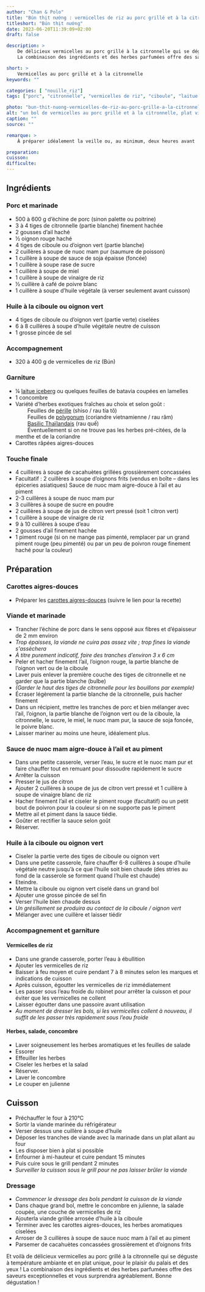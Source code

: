 ```yaml
---
author: "Chan & Polo"
title: "Bún thịt nướng : vermicelles de riz au porc grillé et à la citronnelle"
titleshort: "Bún thịt nướng"
date: 2023-06-20T11:39:09+02:00
draft: false

description: >
    De délicieux vermicelles au porc grillé à la citronnelle qui se déguste à température ambiante et en plat unique, pour le plaisir du palais et des yeux !<br>
    La combinaison des ingrédients et des herbes parfumées offre des saveurs exceptionnelles et vous surprendra agréablement.

short: >
    Vermicelles au porc grillé et à la citronnelle
keywords: ""

categories: [ "nouille_riz"]
tags: ["porc", "citronnelle", "vermicelles de riz", "ciboule", "laitue iceberg", "pérille", "polygonum", "basilic persicaria", "carottes", "aigre-doux"]

photo: "bun-thit-nuong-vermicelles-de-riz-au-porc-grille-a-la-citronnelle.jpg"
alt: "un bol de vermicelles au porc grillé et à la citronnelle, plat vietnamien"
caption: ""
source: ""

remarque: >
    À préparer idéalement la veille ou, au minimum, deux heures avant

preparation: 
cuisson: 
difficulte:
---
```



## Ingrédients
### Porc et marinade
- 500 à 600 g d’échine de porc (sinon palette ou poitrine)
- 3 à 4 tiges de citronnelle (partie blanche) finement hachée
- 2 gousses d’ail haché
- ½ oignon rouge haché
- 4 tiges de ciboule ou d’oignon vert (partie blanche)
- 2 cuillères à soupe de nuoc mam pur (saumure de poisson)
- 1 cuillère à soupe de sauce de soja épaisse (foncée)
- 1 cuillère à soupe rase de sucre
- 1 cuillère à soupe de miel
- 1 cuillère à soupe de vinaigre de riz
- ½ cuillère à café de poivre blanc
- 1 cuillère à soupe d’huile végétale (à verser seulement avant cuisson)

### Huile à la ciboule ou oignon vert
- 4 tiges de ciboule ou d’oignon vert (partie verte) ciselées
- 6 à 8 cuillères à soupe d’huile végétale neutre de cuisson
- 1 grosse pincée de sel

### Accompagnement
- 320 à 400 g de vermicelles de riz (Bún)
      
### Garniture
- ¼ [laitue iceberg](https://www.gerbeaud.com/jardin/fiches/laitue-iceberg-culture,1520.html) ou quelques feuilles de batavia coupées en lamelles
- 1 concombre
- Variété d’herbes exotiques fraîches au choix et selon goût :<br>
    &nbsp;&nbsp;&nbsp;&nbsp;&nbsp;&nbsp;&nbsp;&nbsp;Feuilles de [pérille](https://fr.wikipedia.org/wiki/Perilla_frutescens) (shiso / rau tía tô)<br>
    &nbsp;&nbsp;&nbsp;&nbsp;&nbsp;&nbsp;&nbsp;&nbsp;Feuilles de [polygonum](https://www.jardiner-malin.fr/fiche/rau-ram-coriandre-vietnamienne.html) (coriandre vietnamienne / rau răm)<br>
    &nbsp;&nbsp;&nbsp;&nbsp;&nbsp;&nbsp;&nbsp;&nbsp;[Basilic Thaïlandais](https://fr.wikipedia.org/wiki/Persicaria_odorata) (rau quế)<br>
    &nbsp;&nbsp;&nbsp;&nbsp;&nbsp;&nbsp;&nbsp;&nbsp;Éventuellement si on ne trouve pas les herbes pré-citées, de la menthe et de la coriandre
- Carottes râpées aigres-douces
### Touche finale
- 4 cuillères à soupe de cacahuètes grillées grossièrement concassées
- Facultatif : 2 cuillères à soupe d’oignons frits (vendus en boîte – dans les épiceries asiatiques)
Sauce de nuoc mam aigre-douce à l’ail et au piment
- 2-3 cuillères à soupe de nuoc mam pur
- 3 cuillères à soupe de sucre en poudre
- 2 cuillères à soupe de jus de citron vert pressé (soit 1 citron vert)
- 1 cuillère à soupe de vinaigre de riz
- 9 à 10 cuillères à soupe d’eau
- 2 gousses d’ail finement hachée
- 1 piment rouge (si on ne mange pas pimenté, remplacer par un grand piment rouge (peu pimenté) ou par un peu de poivron rouge finement haché pour la couleur)

## Préparation
### Carottes aigres-douces
- Préparer les [carottes aigres-douces](/asie/do-chua-legumes-aigres-doux-a-la-vietnamienne) (suivre le lien pour la recette)
### Viande et marinade
- Trancher l’échine de porc dans le sens opposé aux fibres et d’épaisseur de 2 mm environ
- *Trop épaisses, la viande ne cuira pas assez vite ; trop fines la viande s'assèchera*
- *À titre purement indicatif, faire des tranches d’environ 3 x 6 cm*
- Peler et hacher finement l’ail, l’oignon rouge, la partie blanche de l’oignon vert ou de la ciboule
- Laver puis enlever la première couche des tiges de citronnelle et ne garder que la partie blanche (bulbe)
- *(Garder le haut des tiges de citronnelle pour les bouillons par exemple)*
- Écraser légèrement la partie blanche de la citronnelle, puis hacher finement
- Dans un récipient, mettre les tranches de porc et bien mélanger avec l’ail, l’oignon, la partie blanche de l’oignon vert ou de la ciboule, la citronnelle, le sucre, le miel, le nuoc mam pur, la sauce de soja foncée, le poivre blanc.
- Laisser mariner au moins une heure, idéalement plus.

### Sauce de nuoc mam aigre-douce à l’ail et au piment
- Dans une petite casserole, verser l’eau, le sucre et le nuoc mam pur et faire chauffer tout en remuant pour dissoudre rapidement le sucre
- Arrêter la cuisson
- Presser le jus de citron
- Ajouter 2 cuillères à soupe de jus de citron vert pressé et 1 cuillère à soupe de vinaigre blanc de riz
- Hacher finement l’ail et ciseler le piment rouge (facultatif) ou un petit bout de poivron pour la couleur si on ne supporte pas le piment
- Mettre ail et piment dans la sauce tiédie.
- Goûter et rectifier la sauce selon goût
- Réserver.

### Huile à la ciboule ou oignon vert
- Ciseler la partie verte des tiges de ciboule ou oignon vert
- Dans une petite casserole, faire chauffer 6-8 cuillères à soupe d’huile végétale neutre jusqu’à ce que l’huile soit bien chaude (des stries au fond de la casserole se forment quand l’huile est chaude)
- Eteindre.
- Mettre la ciboule ou oignon vert ciselé dans un grand bol
- Ajouter une grosse pincée de sel fin
- Verser l’huile bien chaude dessus
- *Un grésillement se produira au contact de la ciboule / oignon vert*
- Mélanger avec une cuillère et laisser tiédir

### Accompagnement et garniture
#### Vermicelles de riz
- Dans une grande casserole, porter l’eau à ébullition
- Ajouter les vermicelles de riz
- Baisser à feu moyen et cuire pendant 7 à 8 minutes selon les marques et indications de cuisson
- Après cuisson, égoutter les vermicelles de riz immédiatement
- Les passer sous l’eau froide du robinet pour arrêter la cuisson et pour éviter que les vermicelles ne collent
- Laisser égoutter dans une passoire avant utilisation
- *Au moment de dresser les bols, si les vermicelles collent à nouveau, il suffit de les passer très rapidement sous l’eau froide*
#### Herbes, salade, concombre
- Laver soigneusement les herbes aromatiques et les feuilles de salade
- Essorer
- Effeuiller les herbes
- Ciseler les herbes et la salad
- Réserver.
- Laver le concombre
- Le couper en julienne

## Cuisson
- Préchauffer le four à 210°C
- Sortir la viande marinée du réfrigérateur
- Verser dessus une cuillère à soupe d’huile
- Déposer les tranches de viande avec la marinade dans un plat allant au four
- Les disposer bien à plat si possible
- Enfourner à mi-hauteur et cuire pendant 15 minutes
- Puis cuire sous le grill pendant 2 minutes
- *Surveiller la cuisson sous le grill pour ne pas laisser brûler la viande*

### Dressage
- *Commencer le dressage des bols pendant la cuisson de la viande*
- Dans chaque grand bol, mettre le concombre en julienne, la salade coupée, une couche de vermicelles de riz
- Ajouterla viande grillée arrosée d’huile à la ciboule
- Terminer avec les carottes aigres-douces, les herbes aromatiques ciselées
- Arroser de 3 cuillères à soupe de sauce nuoc mam à l’ail et au piment
- Parsemer de cacahuètes concassées grossièrement et d’oignons frits

Et voilà de délicieux vermicelles au porc grillé à la citronnelle qui se déguste à température ambiante et en plat unique, pour le plaisir du palais et des yeux ! La combinaison des ingrédients et des herbes parfumées offre des saveurs exceptionnelles et vous surprendra agréablement.
Bonne dégustation !